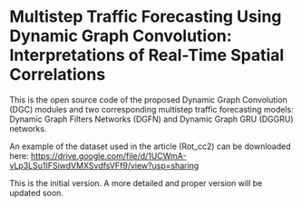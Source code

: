 # Multistep Traffic Forecasting Using Dynamic Graph Convolution: Interpretations of Real-Time Spatial Correlations

This is the open source code of the proposed Dynamic Graph Convolution (DGC) modules and two corresponding multistep traffic forecasting models: Dynamic Graph Filters Networks (DGFN) and Dynamic Graph GRU (DGGRU) networks.

An example of the dataset used in the article (Rot_cc2) can be downloaded here: https://drive.google.com/file/d/1UCWmA-vLp3LSu1IFSiwdVMXSvdfsVFf9/view?usp=sharing

This is the initial version. A more detailed and proper version will be updated soon.
